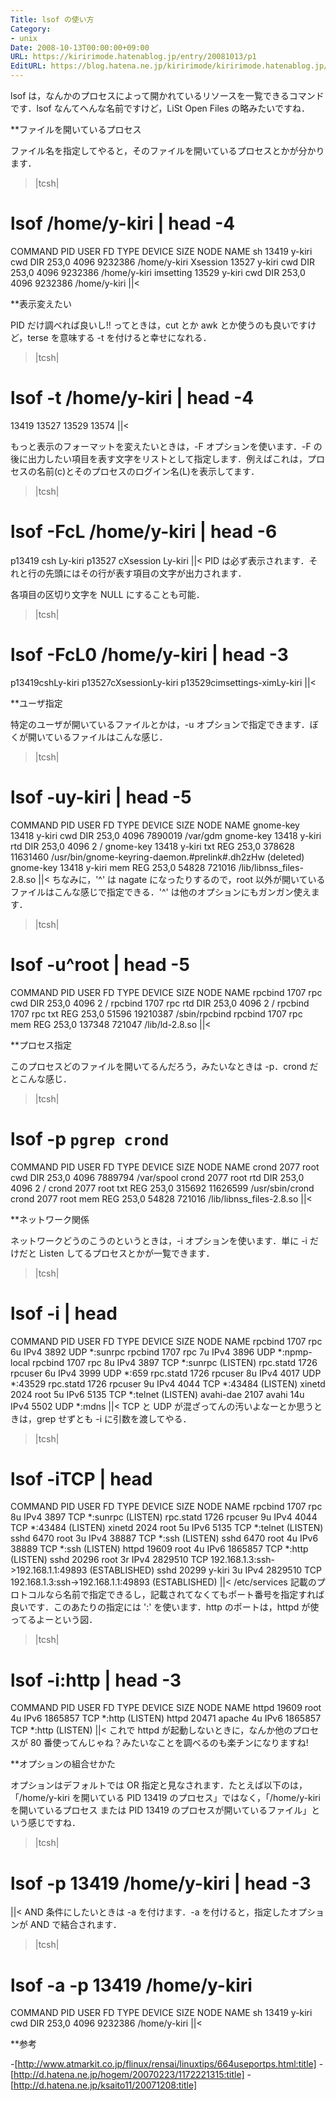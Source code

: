 ```yaml
---
Title: lsof の使い方
Category:
- unix
Date: 2008-10-13T00:00:00+09:00
URL: https://kiririmode.hatenablog.jp/entry/20081013/p1
EditURL: https://blog.hatena.ne.jp/kiririmode/kiririmode.hatenablog.jp/atom/entry/8454420450078214022
---
```


lsof は，なんかのプロセスによって開かれているリソースを一覧できるコマンドです．lsof なんてへんな名前ですけど，LiSt Open Files の略みたいですね．

**ファイルを開いているプロセス

ファイル名を指定してやると，そのファイルを開いているプロセスとかが分かります．
>|tcsh|
# lsof /home/y-kiri | head -4
COMMAND     PID   USER   FD   TYPE DEVICE SIZE    NODE NAME
sh        13419 y-kiri  cwd    DIR  253,0 4096 9232386 /home/y-kiri
Xsession  13527 y-kiri  cwd    DIR  253,0 4096 9232386 /home/y-kiri
imsetting 13529 y-kiri  cwd    DIR  253,0 4096 9232386 /home/y-kiri
||<

**表示変えたい

PID だけ調べれば良いし!! ってときは，cut とか awk とか使うのも良いですけど，terse を意味する -t を付けると幸せになれる．
>|tcsh|
# lsof -t /home/y-kiri | head -4
13419
13527
13529
13574
||<

もっと表示のフォーマットを変えたいときは，-F オプションを使います．-F の後に出力したい項目を表す文字をリストとして指定します．例えばこれは，プロセスの名前(c)とそのプロセスのログイン名(L)を表示してます．
>|tcsh|
# lsof -FcL /home/y-kiri | head -6
p13419
csh
Ly-kiri
p13527
cXsession
Ly-kiri
||<
PID は必ず表示されます．それと行の先頭にはその行が表す項目の文字が出力されます．

各項目の区切り文字を NULL にすることも可能．
>|tcsh|
# lsof -FcL0 /home/y-kiri | head -3
p13419cshLy-kiri
p13527cXsessionLy-kiri
p13529cimsettings-ximLy-kiri
||<

**ユーザ指定

特定のユーザが開いているファイルとかは，-u オプションで指定できます．ぼくが開いているファイルはこんな感じ．
>|tcsh|
# lsof -uy-kiri | head -5
COMMAND     PID   USER   FD   TYPE     DEVICE     SIZE     NODE NAME
gnome-key 13418 y-kiri  cwd    DIR      253,0     4096  7890019 /var/gdm
gnome-key 13418 y-kiri  rtd    DIR      253,0     4096        2 /
gnome-key 13418 y-kiri  txt    REG      253,0   378628 11631460 /usr/bin/gnome-keyring-daemon.#prelink#.dh2zHw (deleted)
gnome-key 13418 y-kiri  mem    REG      253,0    54828   721016 /lib/libnss_files-2.8.so
||<
ちなみに，'^' は nagate になったりするので，root 以外が開いているファイルはこんな感じで指定できる．'^' は他のオプションにもガンガン使えます．
>|tcsh|
# lsof -u^root | head -5
COMMAND     PID      USER   FD   TYPE     DEVICE     SIZE       NODE NAME
rpcbind    1707       rpc  cwd    DIR      253,0     4096          2 /
rpcbind    1707       rpc  rtd    DIR      253,0     4096          2 /
rpcbind    1707       rpc  txt    REG      253,0    51596   19210387 /sbin/rpcbind
rpcbind    1707       rpc  mem    REG      253,0   137348     721047 /lib/ld-2.8.so
||<

**プロセス指定

このプロセスどのファイルを開いてるんだろう，みたいなときは -p．crond だとこんな感じ．
>|tcsh|
# lsof -p `pgrep crond`
COMMAND  PID USER   FD   TYPE     DEVICE     SIZE     NODE NAME
crond   2077 root  cwd    DIR      253,0     4096  7889794 /var/spool
crond   2077 root  rtd    DIR      253,0     4096        2 /
crond   2077 root  txt    REG      253,0   315692 11626599 /usr/sbin/crond
crond   2077 root  mem    REG      253,0    54828   721016 /lib/libnss_files-2.8.so
||<

**ネットワーク関係

ネットワークどうのこうのというときは，-i オプションを使います．単に -i だけだと Listen してるプロセスとかが一覧できます．
>|tcsh|
# lsof -i | head
COMMAND     PID    USER   FD   TYPE  DEVICE SIZE NODE NAME
rpcbind    1707     rpc    6u  IPv4    3892       UDP *:sunrpc
rpcbind    1707     rpc    7u  IPv4    3896       UDP *:npmp-local
rpcbind    1707     rpc    8u  IPv4    3897       TCP *:sunrpc (LISTEN)
rpc.statd  1726 rpcuser    6u  IPv4    3999       UDP *:659
rpc.statd  1726 rpcuser    8u  IPv4    4017       UDP *:43529
rpc.statd  1726 rpcuser    9u  IPv4    4044       TCP *:43484 (LISTEN)
xinetd     2024    root    5u  IPv6    5135       TCP *:telnet (LISTEN)
avahi-dae  2107   avahi   14u  IPv4    5502       UDP *:mdns
||<
TCP と UDP が混ざってんの汚いよなーとか思うときは，grep せずとも -i に引数を渡してやる．
>|tcsh|
# lsof -iTCP | head
COMMAND     PID    USER   FD   TYPE  DEVICE SIZE NODE NAME
rpcbind    1707     rpc    8u  IPv4    3897       TCP *:sunrpc (LISTEN)
rpc.statd  1726 rpcuser    9u  IPv4    4044       TCP *:43484 (LISTEN)
xinetd     2024    root    5u  IPv6    5135       TCP *:telnet (LISTEN)
sshd       6470    root    3u  IPv4   38887       TCP *:ssh (LISTEN)
sshd       6470    root    4u  IPv6   38889       TCP *:ssh (LISTEN)
httpd     19609    root    4u  IPv6 1865857       TCP *:http (LISTEN)
sshd      20296    root    3r  IPv4 2829510       TCP 192.168.1.3:ssh->192.168.1.1:49893 (ESTABLISHED)
sshd      20299  y-kiri    3u  IPv4 2829510       TCP 192.168.1.3:ssh->192.168.1.1:49893 (ESTABLISHED)
||<
/etc/services 記載のプロトコルなら名前で指定できるし，記載されてなくてもポート番号を指定すれば良いです．このあたりの指定には ':' を使います．http のポートは，httpd が使ってるよーという図．
>|tcsh|
# lsof -i:http | head -3
COMMAND   PID   USER   FD   TYPE  DEVICE SIZE NODE NAME
httpd   19609   root    4u  IPv6 1865857       TCP *:http (LISTEN)
httpd   20471 apache    4u  IPv6 1865857       TCP *:http (LISTEN)
||<
これで httpd が起動しないときに，なんか他のプロセスが 80 番使ってんじゃね？みたいなことを調べるのも楽チンになりますね!

**オプションの組合せかた

オプションはデフォルトでは OR 指定と見なされます．たとえば以下のは，「/home/y-kiri を開いている PID 13419 のプロセス」ではなく，「/home/y-kiri を開いているプロセス または PID 13419 のプロセスが開いているファイル」という感じですね．
>|tcsh|
# lsof -p 13419 /home/y-kiri | head -3
||<
AND 条件にしたいときは -a を付けます．-a を付けると，指定したオプションが AND で結合されます．
>|tcsh|
# lsof -a -p 13419 /home/y-kiri
COMMAND   PID   USER   FD   TYPE DEVICE SIZE    NODE NAME
sh      13419 y-kiri  cwd    DIR  253,0 4096 9232386 /home/y-kiri
||<

**参考

-[http://www.atmarkit.co.jp/flinux/rensai/linuxtips/664useportps.html:title]
-[http://d.hatena.ne.jp/hogem/20070223/1172221315:title]
-[http://d.hatena.ne.jp/ksaito11/20071208:title]
